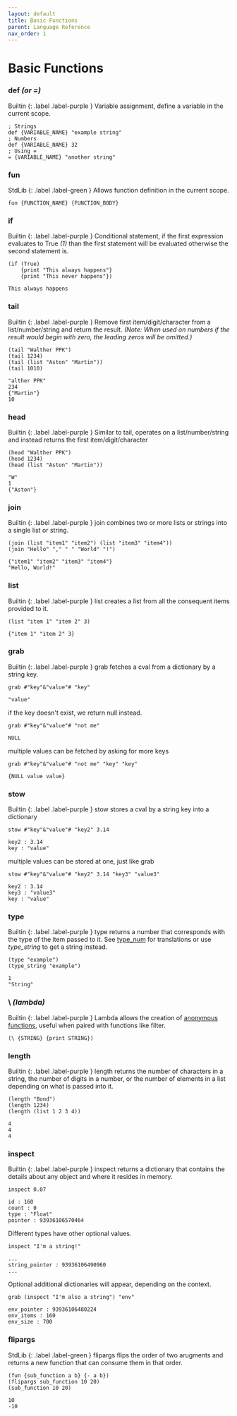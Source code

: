 ```yaml
---
layout: default
title: Basic Functions
parent: Language Reference 
nav_order: 1
---
```

# Basic Functions

### def _(or =)_
Builtin 
{: .label .label-purple }
Variable assignment, define a variable in the current scope.
```
; Strings
def {VARIABLE_NAME} "example string"
; Numbers
def {VARIABLE_NAME} 32
; Using =
= {VARIABLE_NAME} "another string"
```

### fun
StdLib
{: .label .label-green }
Allows function definition in the current scope.
```
fun {FUNCTION_NAME} {FUNCTION_BODY}
```
### if
Builtin 
{: .label .label-purple }
Conditional statement, if the first expression evaluates to True _(1)_ than the first statement will be evaluated otherwise the second statement is.
```
(if (True) 
    {print "This always happens"} 
    {print "This never happens"})
```
```
This always happens
```

### tail
Builtin 
{: .label .label-purple }
Remove first item/digit/character from a list/number/string and return the result. _(Note: When used on numbers if the result would begin with zero, the leading zeros will be omitted.)_
```
(tail "Walther PPK")
(tail 1234)
(tail (list "Aston" "Martin"))
(tail 1010)
```
```
"alther PPK"
234
{"Martin"}
10
```

### head
Builtin 
{: .label .label-purple }
Similar to tail, operates on a list/number/string and instead returns the first item/digit/character
```
(head "Walther PPK")
(head 1234)
(head (list "Aston" "Martin"))
```
```
"W"
1
{"Aston"}
```

### join
Builtin 
{: .label .label-purple }
join combines two or more lists or strings into a single list or string.
```
(join (list "item1" "item2") (list "item3" "item4"))
(join "Hello" "," " " "World" "!")
```
```
{"item1" "item2" "item3" "item4"}
"Hello, World!"
```

### list
Builtin 
{: .label .label-purple }
list creates a list from all the consequent items provided to it.
```
(list "item 1" "item 2" 3)
```
```
{"item 1" "item 2" 3}
```

### grab
Builtin 
{: .label .label-purple }
grab fetches a cval from a dictionary by a string key.
```
grab #"key"&"value"# "key"
```
```
"value"
```
if the key doesn't exist, we return null instead.
```
grab #"key"&"value"# "not me"
```
```
NULL
```
multiple values can be fetched by asking for more keys
```
grab #"key"&"value"# "not me" "key" "key"
```
```
{NULL value value}
```

### stow
Builtin 
{: .label .label-purple }
stow stores a cval by a string key into a dictionary
```
stow #"key"&"value"# "key2" 3.14
```
```
key2 : 3.14
key : "value"
```
multiple values can be stored at one, just like grab
```
stow #"key"&"value"# "key2" 3.14 "key3" "value3"
```
```
key2 : 3.14
key3 : "value3"
key : "value"
```

### type
Builtin 
{: .label .label-purple }
type returns a number that corresponds with the type of the item passed to it. See [type_num](http://connerylang.org/constants.html#type_num) for translations or use _type_string_ to get a string instead.
```
(type "example")
(type_string "example")
```
```
1
"String"
```

### \ _(lambda)_
Builtin 
{: .label .label-purple }
Lambda allows the creation of [anonymous functions](https://en.wikipedia.org/wiki/Anonymous_function), useful when paired with functions like filter.
```
(\ {STRING} {print STRING})
```

### length
Builtin 
{: .label .label-purple }
length returns the number of characters in a string, the number of digits in a number, or the number of elements in a list depending on what is passed into it.
```
(length "Bond")
(length 1234)
(length (list 1 2 3 4))
```
```
4
4
4
```

### inspect
Builtin 
{: .label .label-purple }
inspect returns a dictionary that contains the details about any object and where it resides in memory.
```
inspect 0.07
```
```
id : 160
count : 0
type : "Float"
pointer : 93936106570464
```
Different types have other optional values.
```
inspect "I'm a string!"
```
```
...
string_pointer : 93936106490960
...
```
Optional additional dictionaries will appear, depending on the context.
```
grab (inspect "I'm also a string") "env"
```
```
env_pointer : 93936106480224
env_items : 160
env_size : 700
```

### flipargs
StdLib
{: .label .label-green }
flipargs flips the order of two arugments and returns a new function that can consume them in that order.
```
(fun {sub_function a b} {- a b})
(flipargs sub_function 10 20)
(sub_function 10 20)
```
```
10
-10
```
